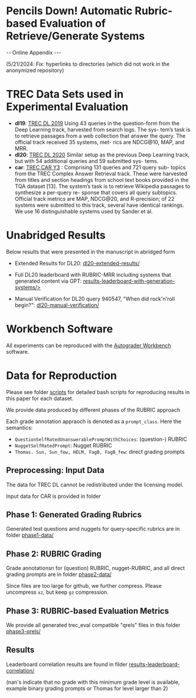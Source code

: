 # Pencils Down! Automatic Rubric-based Evaluation of Retrieve/Generate Systems

-- Online Appendix ---

(5/21/2024: Fix:  hyperlinks to directories (which did not work in the anonymized repository)

# TREC  Data Sets used in Experimental Evaluation

- **dl19**: [TREC DL 2019](https://microsoft.github.io/msmarco/TREC-Deep-Learning)  Using 43 queries in the question-form from
the Deep Learning track, harvested from search logs. The sys-
tem’s task is to retrieve passages from a web collection that
answer the query. The official track received 35 systems, met-
rics are NDCG@10, MAP, and MRR.
-  **dl20**: [TREC DL 2020](https://microsoft.github.io/msmarco/TREC-Deep-Learning) Similar setup as the previous Deep Learning
track, but with 54 additional queries and 59 submitted sys-
tems.
- **car**: [TREC CAR Y3](http://trec-car.cs.unh.edu/datareleases/) : Comprising 131 queries and 721 query sub-
topics from the TREC Complex Answer Retrieval track. These
were harvested from titles and section headings from school
text books provided in the TQA dataset [13]. The system’s task
is to retrieve Wikipedia passages to synthesize a per-query re-
sponse that covers all query subtopics. Official track metrics
are MAP, NDCG@20, and R-precision; of 22 systems were
submitted to this track, several have identical rankings. We
use 16 distinguishable systems used by Sander et al.

# Unabridged Results

Below results that were presented in the manuscript in abridged form

* Extended Results for DL20: [dl20-extended-results/](dl20-extended-results/README.mkd)

* Full DL20 leaderboard with RUBRIC-MRR including systems that generated content via GPT: [results-leaderboard-with-generation-systems/>](results-leaderboard-with-generation-systems/)

* Manual Verification for DL20  query 940547, "When did rock'n'roll begin?": [dl20-manual-verification/](dl20-manual-verification/)


# Workbench Software

All experiments can be reproduced with the [Autograder Workbench](https://github.com/TREMA-UNH/autograding-workbench)  software.



# Data for Reproduction


Please see folder [scripts](scripts) for detailed bash scripts for reproducing results in this paper for each dataset.

We provide data produced by different phases of the RUBRIC approach


Each grade annotation appraoch is denoted as a `prompt_class`. Here the semantics:

* `QuestionSelfRatedUnanswerablePromptWithChoices`:  (question-) RUBRIC 
* `NuggetSelfRatedPrompt`: Nugget RUBRIC
* `Thomas. Sun, Sun_few, HELM, FagB, FagB_few`: direct grading prompts


## Preprocessing: Input Data

The data for TREC DL cannot be redistributed under the licensing model.

Input data for CAR is provided in folder <iinput-data/>

## Phase 1: Generated Grading Rubrics

Generated test questions amd nuggets for query-specific rubrics are in folder [phase1-data/](phase1-data/)

## Phase 2:  RUBRIC Grading

Grade annotationsn for  (question) RUBRIC, nugget-RUBRIC, and all direct grading prompts are in folder [phase2-data/](phase2-data/)

Since files are too large for github, we further compress. Please uncompress `xz`, but keep `gz` compression.


## Phase 3: RUBRIC-based Evaluation Metrics

We provide all generated trec_eval compatible "qrels" files in this folder [phase3-qrels/](phase3-qrels/)



## Results

Leaderboard correlation results are found in filder [results-leaderboard-correlation/](results-leaderboard-correlation/)

(nan's indicate that no grade with this minimum grade level is available, example binary grading prompts or Thomas for level  larger than 2)









